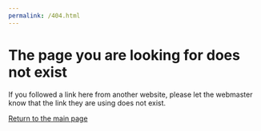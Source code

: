 ```yaml
---
permalink: /404.html
---
```


<p align="center">

# The page you are looking for does not exist

If you followed a link here from another website, please let the webmaster know that the link they are using does not exist.

[Return to the main page](https://aviperl.com/)

</p>

